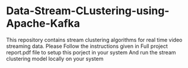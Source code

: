# Data-Stream-CLustering-using-Apache-Kafka
This repository contains stream clustering algorithms for real time video streaming data.
Please Follow the instructions given in Full project report.pdf file to setup this porject in your system
And run the stream clustering model locally on your system
